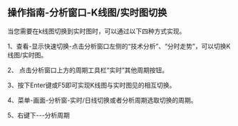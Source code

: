 ## 操作指南-分析窗口-K线图/实时图切换

当您需要在k线图切换到实时图时，可以通过以下四种方式实现。

1、查看-显示快速切换-点击分析窗口左侧的“技术分析”、“分时走势”，可以切换K线图/实时图。

2、 点击分析窗口上方的周期工具栏“实时”其他周期按钮。 

3、按下Enter键或F5即可实现K线图与实时图见的相互切换。

4、菜单-画面-分析窗-实时/日线切换或者分析周期选取切换的周期。

5、右键下---分析周期